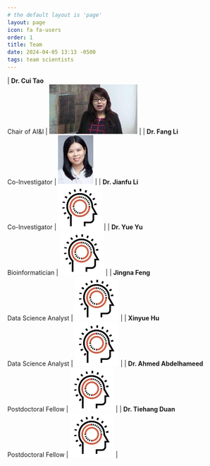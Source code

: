 ```yaml
---
# the default layout is 'page'
layout: page
icon: fa fa-users
order: 1
title: Team
date: 2024-04-05 13:13 -0500
tags: team scientists
---
```


| **Dr. Cui Tao** <br> Chair of AI&I     | <img src="/assets/img/headshot/cuitao.jpeg" alt="Dr Cui Tao" width="200" height="auto"> |
| **Dr. Fang Li** <br> Co-Investigator   | <img src="/assets/img/headshot/fangli.jpeg" alt="Dr Fang Li" width="80" height="auto"> | 
| **Dr. Jianfu Li** <br> Co-Investigator   | <img src="/assets/img/headshot/wildcard_icon.jpg" alt="Dr Jianfu Li" width="100" height="auto"> | 
| **Dr. Yue Yu** <br> Bioinformatician   | <img src="/assets/img/headshot/wildcard_icon.jpg" alt="Dr Yue Yu" width="100" height="auto"> | 
| **Jingna Feng** <br> Data Science Analyst   | <img src="/assets/img/headshot/wildcard_icon.jpg" alt = "Jingna Feng" width="100" height="auto"> | 
| **Xinyue Hu** <br> Data Science Analyst   | <img src="/assets/img/headshot/wildcard_icon.jpg" alt="Xinyue Hu" width="100" height="auto"> | 
| **Dr. Ahmed Abdelhameed** <br> Postdoctoral Fellow   | <img src="/assets/img/headshot/wildcard_icon.jpg" alt="Dr Ahmed Abdelhameed" width="100" height="auto"> | 
| **Dr. Tiehang Duan** <br> Postdoctoral Fellow   | <img src="/assets/img/headshot/wildcard_icon.jpg" alt="Dr Tiehang Duan" width="100" height="auto"> | 



<!-- Markdown | Less | Pretty
--- | --- | ---
*Still* | `renders` | **nicely**
1 | 2 | 3 -->
